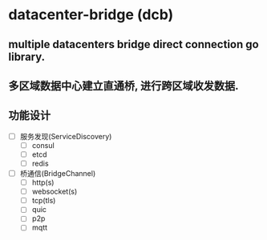 # datacenter-bridge (dcb)

## multiple datacenters bridge direct connection go library.
## 多区域数据中心建立直通桥, 进行跨区域收发数据.

## 功能设计
- [ ] 服务发现(ServiceDiscovery)
    - [ ] consul
    - [ ] etcd
    - [ ] redis
- [ ] 桥通信(BridgeChannel)
    - [ ] http(s)
    - [ ] websocket(s)
    - [ ] tcp(tls)
    - [ ] quic
    - [ ] p2p
    - [ ] mqtt
